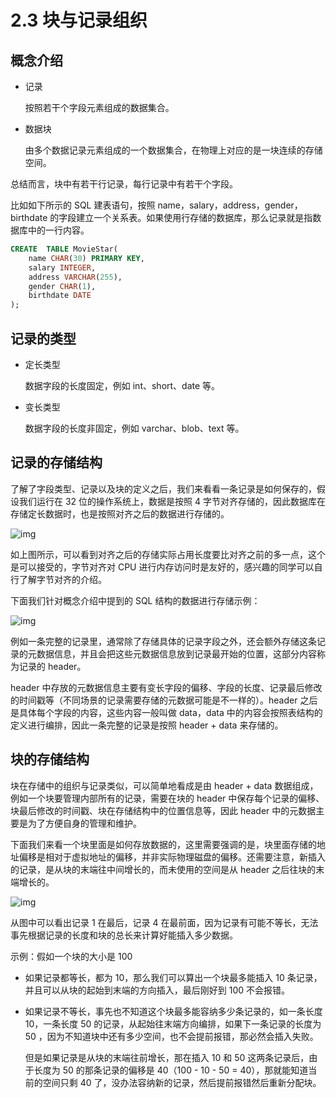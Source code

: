 # 2.3 块与记录组织

## 概念介绍

- 记录
  
  按照若干个字段元素组成的数据集合。

- 数据块

  由多个数据记录元素组成的一个数据集合，在物理上对应的是一块连续的存储空间。

总结而言，块中有若干行记录，每行记录中有若干个字段。

比如如下所示的 SQL 建表语句，按照 name，salary，address，gender，birthdate 的字段建立一个关系表。如果使用行存储的数据库，那么记录就是指数据库中的一行内容。

```sql
CREATE  TABLE MovieStar(
    name CHAR(30) PRIMARY KEY,
    salary INTEGER,
    address VARCHAR(255),
    gender CHAR(1),
    birthdate DATE
);
```

## 记录的类型

- 定长类型

  数据字段的长度固定，例如 int、short、date 等。

- 变长类型

  数据字段的长度非固定，例如 varchar、blob、text 等。

## 记录的存储结构

了解了字段类型、记录以及块的定义之后，我们来看看一条记录是如何保存的，假设我们运行在 32 位的操作系统上，数据是按照 4 字节对齐存储的，因此数据库在存储定长数据时，也是按照对齐之后的数据进行存储的。

![img](https://obbusiness-private.oss-cn-shanghai.aliyuncs.com/doc/img/kernel-quickstart/V1.0.0/zh-CN/2.database-storage-structure/4.block-record-organization-01.png)

如上图所示，可以看到对齐之后的存储实际占用长度要比对齐之前的多一点，这个是可以接受的，字节对齐对 CPU 进行内存访问时是友好的，感兴趣的同学可以自行了解字节对齐的介绍。

下面我们针对概念介绍中提到的 SQL 结构的数据进行存储示例：

![img](https://obbusiness-private.oss-cn-shanghai.aliyuncs.com/doc/img/kernel-quickstart/V1.0.0/zh-CN/2.database-storage-structure/4.block-record-organization-02.png)

例如一条完整的记录里，通常除了存储具体的记录字段之外，还会额外存储这条记录的元数据信息，并且会把这些元数据信息放到记录最开始的位置，这部分内容称为记录的 header。

header 中存放的元数据信息主要有变长字段的偏移、字段的长度、记录最后修改的时间戳等（不同场景的记录需要存储的元数据可能是不一样的）。header 之后是具体每个字段的内容，这些内容一般叫做 data，data 中的内容会按照表结构的定义进行编排，因此一条完整的记录是按照 header + data 来存储的。

## 块的存储结构

块在存储中的组织与记录类似，可以简单地看成是由 header + data 数据组成，例如一个块要管理内部所有的记录，需要在块的 header 中保存每个记录的偏移、块最后修改的时间戳、块在存储结构中的位置信息等，因此 header 中的元数据主要是为了方便自身的管理和维护。

下面我们来看一个块里面是如何存放数据的，这里需要强调的是，块里面存储的地址偏移是相对于虚拟地址的偏移，并非实际物理磁盘的偏移。还需要注意，新插入的记录，是从块的末端往中间增长的，而未使用的空间是从 header 之后往块的末端增长的。

![img](https://obbusiness-private.oss-cn-shanghai.aliyuncs.com/doc/img/kernel-quickstart/V1.0.0/zh-CN/2.database-storage-structure/4.block-record-organization-03.png)

从图中可以看出记录 1 在最后，记录 4 在最前面，因为记录有可能不等长，无法事先根据记录的长度和块的总长来计算好能插入多少数据。

示例：假如一个块的大小是 100

- 如果记录都等长，都为 10，那么我们可以算出一个块最多能插入 10 条记录，并且可以从块的起始到末端的方向插入，最后刚好到 100 不会报错。

- 如果记录不等长，事先也不知道这个块最多能容纳多少条记录的，如一条长度 10，一条长度 50 的记录，从起始往末端方向编排，如果下一条记录的长度为 50 ，因为不知道块中还有多少空间，也不会提前报错，那必然会插入失败。

  但是如果记录是从块的末端往前增长，那在插入 10 和 50 这两条记录后，由于长度为 50 的那条记录的偏移是 40（100 - 10 - 50 = 40），那就能知道当前的空间只剩 40 了，没办法容纳新的记录，然后提前报错然后重新分配块。
